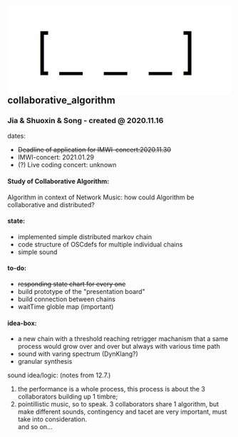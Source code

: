 <img src="https://github.com/luuiii/collaborative_algorithm/blob/master/empty_array.png" height="200" align="right"><br>
## collaborative_algorithm
### Jia & Shuoxin & Song - created @ 2020.11.16

dates:
- ~~Deadline of application for IMWI-concert:2020.11.30~~
- IMWI-concert: 2021.01.29
- (?) Live coding concert: unknown

#### Study of Collaborative Algorithm: <br>
Algorithm in context of Network Music: how could Algorithm be collaborative and distributed?

#### state: <br>
- implemented simple distributed markov chain
- code structure of OSCdefs for multiple individual chains
- simple sound

#### to-do:
- ~~responding state chart for every one~~ 
- build prototype of the "presentation board"
- build connection between chains
- waitTime globle map (important)

#### idea-box:
- a new chain with a threshold reaching retrigger machanism that a same process would grow over and over but always with various time path
- sound with varing spectrum (DynKlang?)
- granular synthesis

sound idea/logic: (notes from 12.7.) <br>
1. the performance is a whole process, this process is about the 3 collaborators building up 1 timbre;<br>
2. pointillistic music, so to speak. 3 collaborators share 1 algorithm, but make different sounds, contingency and tacet are very important, must take into consideration. <br>
and so on...

